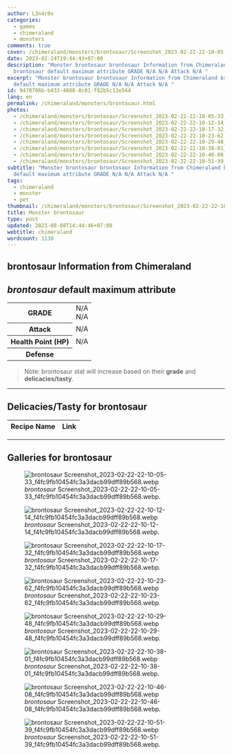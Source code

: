 ```yaml
---
author: L3n4r0x
categories:
  - games
  - chimeraland
  - monsters
comments: true
cover: /chimeraland/monsters/brontosaur/Screenshot_2023-02-22-22-10-05-33_f4fc9fb10454fc3a3dacb99dff89b568.webp
date: 2023-02-24T19:44:43+07:00
description: "Monster brontosaur brontosaur Information from Chimeraland
  brontosaur default maximum attribute GRADE N/A N/A Attack N/A "
excerpt: "Monster brontosaur brontosaur Information from Chimeraland brontosaur
  default maximum attribute GRADE N/A N/A Attack N/A "
id: 9470706b-b433-4888-8c01-f82b5c13e544
lang: en
permalink: /chimeraland/monsters/brontosaur.html
photos:
  - /chimeraland/monsters/brontosaur/Screenshot_2023-02-22-22-10-05-33_f4fc9fb10454fc3a3dacb99dff89b568.webp
  - /chimeraland/monsters/brontosaur/Screenshot_2023-02-22-22-10-12-14_f4fc9fb10454fc3a3dacb99dff89b568.webp
  - /chimeraland/monsters/brontosaur/Screenshot_2023-02-22-22-10-17-32_f4fc9fb10454fc3a3dacb99dff89b568.webp
  - /chimeraland/monsters/brontosaur/Screenshot_2023-02-22-22-10-23-62_f4fc9fb10454fc3a3dacb99dff89b568.webp
  - /chimeraland/monsters/brontosaur/Screenshot_2023-02-22-22-10-29-48_f4fc9fb10454fc3a3dacb99dff89b568.webp
  - /chimeraland/monsters/brontosaur/Screenshot_2023-02-22-22-10-38-01_f4fc9fb10454fc3a3dacb99dff89b568.webp
  - /chimeraland/monsters/brontosaur/Screenshot_2023-02-22-22-10-46-08_f4fc9fb10454fc3a3dacb99dff89b568.webp
  - /chimeraland/monsters/brontosaur/Screenshot_2023-02-22-22-10-51-39_f4fc9fb10454fc3a3dacb99dff89b568.webp
subtitle: "Monster brontosaur brontosaur Information from Chimeraland brontosaur
  default maximum attribute GRADE N/A N/A Attack N/A "
tags:
  - chimeraland
  - monster
  - pet
thumbnail: /chimeraland/monsters/brontosaur/Screenshot_2023-02-22-22-10-05-33_f4fc9fb10454fc3a3dacb99dff89b568.webp
title: Monster brontosaur
type: post
updated: 2023-08-08T14:44:46+07:00
webtitle: chimeraland
wordcount: 1130
---
```


<link
  rel="stylesheet"
  href="https://rawcdn.githack.com/dimaslanjaka/Web-Manajemen/870a349/css/bootstrap-5-3-0-alpha3-wrapper.css"
/>
<section id="bootstrap-wrapper">
  <div data-bs-theme="dark">
    <h2>brontosaur Information from Chimeraland</h2>
    <h2 id="attribute"><i>brontosaur</i> default maximum attribute</h2>
    <div class="row">
      <div class="col mb-2">
        <div class="card">
          <div class="card-body">
            <table>
              <tr>
                <th>GRADE</th>
                <td>N/A <br />N/A</td>
              </tr>
              <tr>
                <th>Attack</th>
                <td>N/A</td>
              </tr>
              <tr>
                <th>Health Point (HP)</th>
                <td>N/A</td>
              </tr>
              <tr>
                <th>Defense</th>
                <td></td>
              </tr>
            </table>
          </div>
        </div>
      </div>
    </div>
    <blockquote class="bd-callout bd-callout-warning">
      Note: brontosaur stat will increase based on their <b>grade</b> and
      <b>delicacies/tasty</b>.
    </blockquote>
    <hr />
    <h2 id="delicacies">Delicacies/Tasty for brontosaur</h2>
    <div class="card">
      <div class="card-body">
        <div class="table-responsive">
          <table class="table table-striped">
            <thead>
              <tr>
                <th>Recipe Name</th>
                <th>Link</th>
              </tr>
            </thead>
            <tbody></tbody>
          </table>
        </div>
      </div>
    </div>
    <hr />
    <div id="gallery">
      <h2>Galleries for brontosaur</h2>
      <div class="row">
        <div class="col-lg-6 col-12">
          <figure>
            <img
              src="https://www.webmanajemen.com/chimeraland/monsters/brontosaur/Screenshot_2023-02-22-22-10-05-33_f4fc9fb10454fc3a3dacb99dff89b568.webp"
              alt="brontosaur Screenshot_2023-02-22-22-10-05-33_f4fc9fb10454fc3a3dacb99dff89b568.webp"
            />
            <figcaption style="word-wrap: break-word">
              <i>brontosaur</i>
              Screenshot_2023-02-22-22-10-05-33_f4fc9fb10454fc3a3dacb99dff89b568.webp.
            </figcaption>
          </figure>
        </div>
        <div class="col-lg-6 col-12">
          <figure>
            <img
              src="https://www.webmanajemen.com/chimeraland/monsters/brontosaur/Screenshot_2023-02-22-22-10-12-14_f4fc9fb10454fc3a3dacb99dff89b568.webp"
              alt="brontosaur Screenshot_2023-02-22-22-10-12-14_f4fc9fb10454fc3a3dacb99dff89b568.webp"
            />
            <figcaption style="word-wrap: break-word">
              <i>brontosaur</i>
              Screenshot_2023-02-22-22-10-12-14_f4fc9fb10454fc3a3dacb99dff89b568.webp.
            </figcaption>
          </figure>
        </div>
        <div class="col-lg-6 col-12">
          <figure>
            <img
              src="https://www.webmanajemen.com/chimeraland/monsters/brontosaur/Screenshot_2023-02-22-22-10-17-32_f4fc9fb10454fc3a3dacb99dff89b568.webp"
              alt="brontosaur Screenshot_2023-02-22-22-10-17-32_f4fc9fb10454fc3a3dacb99dff89b568.webp"
            />
            <figcaption style="word-wrap: break-word">
              <i>brontosaur</i>
              Screenshot_2023-02-22-22-10-17-32_f4fc9fb10454fc3a3dacb99dff89b568.webp.
            </figcaption>
          </figure>
        </div>
        <div class="col-lg-6 col-12">
          <figure>
            <img
              src="https://www.webmanajemen.com/chimeraland/monsters/brontosaur/Screenshot_2023-02-22-22-10-23-62_f4fc9fb10454fc3a3dacb99dff89b568.webp"
              alt="brontosaur Screenshot_2023-02-22-22-10-23-62_f4fc9fb10454fc3a3dacb99dff89b568.webp"
            />
            <figcaption style="word-wrap: break-word">
              <i>brontosaur</i>
              Screenshot_2023-02-22-22-10-23-62_f4fc9fb10454fc3a3dacb99dff89b568.webp.
            </figcaption>
          </figure>
        </div>
        <div class="col-lg-6 col-12">
          <figure>
            <img
              src="https://www.webmanajemen.com/chimeraland/monsters/brontosaur/Screenshot_2023-02-22-22-10-29-48_f4fc9fb10454fc3a3dacb99dff89b568.webp"
              alt="brontosaur Screenshot_2023-02-22-22-10-29-48_f4fc9fb10454fc3a3dacb99dff89b568.webp"
            />
            <figcaption style="word-wrap: break-word">
              <i>brontosaur</i>
              Screenshot_2023-02-22-22-10-29-48_f4fc9fb10454fc3a3dacb99dff89b568.webp.
            </figcaption>
          </figure>
        </div>
        <div class="col-lg-6 col-12">
          <figure>
            <img
              src="https://www.webmanajemen.com/chimeraland/monsters/brontosaur/Screenshot_2023-02-22-22-10-38-01_f4fc9fb10454fc3a3dacb99dff89b568.webp"
              alt="brontosaur Screenshot_2023-02-22-22-10-38-01_f4fc9fb10454fc3a3dacb99dff89b568.webp"
            />
            <figcaption style="word-wrap: break-word">
              <i>brontosaur</i>
              Screenshot_2023-02-22-22-10-38-01_f4fc9fb10454fc3a3dacb99dff89b568.webp.
            </figcaption>
          </figure>
        </div>
        <div class="col-lg-6 col-12">
          <figure>
            <img
              src="https://www.webmanajemen.com/chimeraland/monsters/brontosaur/Screenshot_2023-02-22-22-10-46-08_f4fc9fb10454fc3a3dacb99dff89b568.webp"
              alt="brontosaur Screenshot_2023-02-22-22-10-46-08_f4fc9fb10454fc3a3dacb99dff89b568.webp"
            />
            <figcaption style="word-wrap: break-word">
              <i>brontosaur</i>
              Screenshot_2023-02-22-22-10-46-08_f4fc9fb10454fc3a3dacb99dff89b568.webp.
            </figcaption>
          </figure>
        </div>
        <div class="col-lg-6 col-12">
          <figure>
            <img
              src="https://www.webmanajemen.com/chimeraland/monsters/brontosaur/Screenshot_2023-02-22-22-10-51-39_f4fc9fb10454fc3a3dacb99dff89b568.webp"
              alt="brontosaur Screenshot_2023-02-22-22-10-51-39_f4fc9fb10454fc3a3dacb99dff89b568.webp"
            />
            <figcaption style="word-wrap: break-word">
              <i>brontosaur</i>
              Screenshot_2023-02-22-22-10-51-39_f4fc9fb10454fc3a3dacb99dff89b568.webp.
            </figcaption>
          </figure>
        </div>
      </div>
    </div>
  </div>
</section>